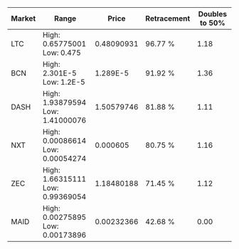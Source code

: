 | Market | Range | Price| Retracement | Doubles to 50% |
| --- | --- | --- | --- | --- |
| LTC | High: 0.65775001<br />Low: 0.475 | 0.48090931 | 96.77 % | 1.18 |
| BCN | High: 2.301E-5<br />Low: 1.2E-5 | 1.289E-5 | 91.92 % | 1.36 |
| DASH | High: 1.93879594<br />Low: 1.41000076 | 1.50579746 | 81.88 % | 1.11 |
| NXT | High: 0.00086614<br />Low: 0.00054274 | 0.000605 | 80.75 % | 1.16 |
| ZEC | High: 1.66315111<br />Low: 0.99369054 | 1.18480188 | 71.45 % | 1.12 |
| MAID | High: 0.00275895<br />Low: 0.00173896 | 0.00232366 | 42.68 % | 0.00 |
